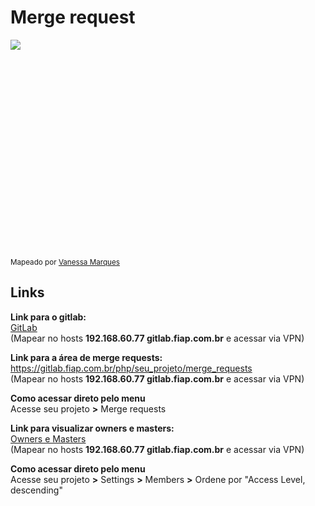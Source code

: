 # Merge request

<div style="height: 335px; overflow-x:scroll;">
    <img src="../merge-request.svg" style="max-width: initial;">
</div>

<sup> Mapeado por <a href="https://teams.microsoft.com/l/chat/0/?users=vanessa.marques@fiap.com.br"> Vanessa Marques </a> </sup>

## Links

**Link para o gitlab:**<br />
[GitLab](https://gitlab.fiap.com.br)
<br />(Mapear no hosts **192.168.60.77 gitlab.fiap.com.br** e acessar via VPN)

**Link para a área de merge requests:**<br />
<https://gitlab.fiap.com.br/php/seu_projeto/merge_requests>
<br />(Mapear no hosts **192.168.60.77 gitlab.fiap.com.br** e acessar via VPN)

**Como acessar direto pelo menu**<br />
Acesse seu projeto **>** Merge requests

**Link para visualizar owners e masters:**<br />
[Owners e Masters](https://gitlab.fiap.com.br/php/ead/project_members?sort=access_level_desc)
<br />(Mapear no hosts **192.168.60.77 gitlab.fiap.com.br** e acessar via VPN)

**Como acessar direto pelo menu**<br />
Acesse seu projeto **>** Settings **>** Members **>** Ordene por "Access Level, descending"